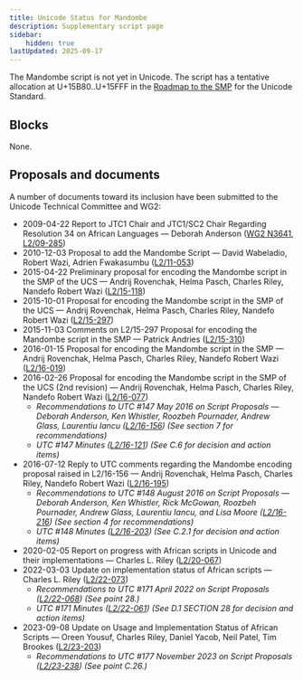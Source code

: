 ```yaml
---
title: Unicode Status for Mandombe
description: Supplementary script page
sidebar:
    hidden: true
lastUpdated: 2025-09-17
---
```


The Mandombe script is not yet in Unicode. The script has a tentative allocation at U+15B80..U+15FFF in the [Roadmap to the SMP](http://www.unicode.org/roadmaps/smp/) for the Unicode Standard.

## Blocks

None.

## Proposals and documents

A number of documents toward its inclusion have been submitted to the Unicode Technical Committee and WG2:
- 2009-04-22 Report to JTC1 Chair and JTC1/SC2 Chair Regarding Resolution 34 on African Languages — Deborah Anderson ([WG2 N3641](https://www.unicode.org/wg2/docs/n3641.pdf), [L2/09-285](http://www.unicode.org/cgi-bin/GetMatchingDocs.pl?L2/09-285))
- 2010-12-03 Proposal to add the Mandombe Script — David Wabeladio, Robert Wazi, Adrien Fwakasumbu ([L2/11-053](http://www.unicode.org/cgi-bin/GetMatchingDocs.pl?L2/11-053))
- 2015-04-22 Preliminary proposal for encoding the Mandombe script in the SMP of the UCS — Andrij Rovenchak, Helma Pasch, Charles Riley, Nandefo Robert Wazi ([L2/15-118](http://www.unicode.org/cgi-bin/GetMatchingDocs.pl?L2/15-118))
- 2015-10-01 Proposal for encoding the Mandombe script in the SMP of the UCS — Andrij Rovenchak, Helma Pasch, Charles Riley, Nandefo Robert Wazi ([L2/15-297](http://www.unicode.org/cgi-bin/GetMatchingDocs.pl?L2/15-297))
- 2015-11-03 Comments on L2/15-297 Proposal for encoding the Mandombe script in the SMP — Patrick Andries ([L2/15-310](http://www.unicode.org/cgi-bin/GetMatchingDocs.pl?L2/15-310))
- 2016-01-15 Proposal for encoding the Mandombe script in the SMP — Andrij Rovenchak, Helma Pasch, Charles Riley, Nandefo Robert Wazi ([L2/16-019](http://www.unicode.org/cgi-bin/GetMatchingDocs.pl?L2/16-019))
- 2016-02-26 Proposal for encoding the Mandombe script in the SMP of the UCS (2nd revision) — Andrij Rovenchak, Helma Pasch, Charles Riley, Nandefo Robert Wazi ([L2/16-077](http://www.unicode.org/cgi-bin/GetMatchingDocs.pl?L2/16-077))
  - _Recommendations to UTC #147 May 2016 on Script Proposals — Deborah Anderson, Ken Whistler, Roozbeh Pournader, Andrew Glass, Laurentiu Iancu ([L2/16-156](http://www.unicode.org/cgi-bin/GetMatchingDocs.pl?L2/16-156)) (See section 7 for recommendations)_
  - _UTC #147 Minutes ([L2/16-121](http://www.unicode.org/cgi-bin/GetMatchingDocs.pl?L2/16-121)) (See C.6 for decision and action items)_
- 2016-07-12 Reply to UTC comments regarding the Mandombe encoding proposal raised in L2/16-156 — Andrij Rovenchak, Helma Pasch, Charles Riley, Nandefo Robert Wazi  ([L2/16-195](http://www.unicode.org/cgi-bin/GetMatchingDocs.pl?L2/16-195))
  - _Recommendations to UTC #148 August 2016 on Script Proposals — Deborah Anderson, Ken Whistler, Rick McGowan, Roozbeh Pournader, Andrew Glass, Laurentiu Iancu, and Lisa Moore ([L2/16-216](http://www.unicode.org/cgi-bin/GetMatchingDocs.pl?L2/16-216)) (See section 4 for recommendations)_
  - _UTC #148 Minutes ([L2/16-203](http://www.unicode.org/cgi-bin/GetMatchingDocs.pl?L2/16-203)) (See C.2.1 for decision and action items)_
- 2020-02-05 Report on progress with African scripts in Unicode and their implementations — Charles L. Riley ([L2/20-067](http://www.unicode.org/cgi-bin/GetMatchingDocs.pl?L2/20-067))
- 2022-03-03 Update on implementation status of African scripts — Charles L. Riley ([L2/22-073](http://www.unicode.org/cgi-bin/GetMatchingDocs.pl?L2/22-073))
  - _Recommendations to UTC #171 April 2022 on Script Proposals ([L2/22-068](http://www.unicode.org/cgi-bin/GetMatchingDocs.pl?L2/22-068)) (See point 28.)_
  - _UTC #171 Minutes ([L2/22-061](https://www.unicode.org/L2/L2022/22061.htm)) (See D.1 SECTION 28 for decision and action items)_
- 2023-09-08 Update on Usage and Implementation Status of African Scripts — Oreen Yousuf, Charles Riley, Daniel Yacob, Neil Patel, Tim Brookes ([L2/23-203](http://www.unicode.org/cgi-bin/GetMatchingDocs.pl?L2/23-203))
  - _Recommendations to UTC #177 November 2023 on Script Proposals ([L2/23-238](http://www.unicode.org/cgi-bin/GetMatchingDocs.pl?L2/23-238)) (See point C.26.)_
